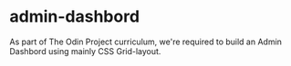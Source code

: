 # admin-dashbord
As part of The Odin Project curriculum, we're required to build an Admin Dashbord using mainly CSS Grid-layout.
